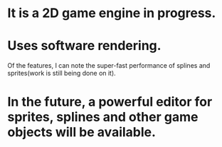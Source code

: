 # It is a 2D game engine in progress. 
# Uses software rendering. 
Of the features, I can note the super-fast performance of splines and sprites(work is still being done on it). 
# In the future, a powerful editor for sprites, splines and other game objects will be available.
